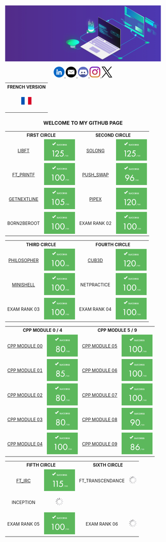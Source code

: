 ![banner](../img/banner.gif)

<div align="center" flex="row">
  <a href="https://www.linkedin.com/in/maxime-gayout-169b581b7/" target="_blank">
	<img src="../img/socialm/linkedin.png" height="35">
  </a>
  <a href="maxime.gayout@free.fr" target="_blank">
	<img src="../img/socialm/mail.png" height="35">
  </a>
  <a href="https://discord.com/users/maximegayout" target="_blank">
	<img src="../img/socialm/discord.png" height="35">
  </a>
  <a href="https://www.instagram.com/maxime.gayout/" target="_blank">
	<img src="../img/socialm/insta.png" height="35">
  </a>
  <a href="https://x.com/MaximeGayout" target="_blank">
	<img src="../img/socialm/X.png" height="35">
  </a>
</div>

<p> </p>

<div align="center">
	<table>
		<tr>
			<th align="center">FRENCH VERSION</th>
		</tr>
		<tr>
			<td><p align="center"><a href="https://github.com/mgayout/mgayout/"><img src="../img/french.png" height="35"></a></p></td>
		</tr>
	</table>
</div>

### <p align="center">WELCOME TO MY GITHUB PAGE</p>

<div align="center">
  <table>
	<tr>
	  <th colspan="2" align="center">FIRST CIRCLE</th>
	  <th colspan="2" align="center">SECOND CIRCLE</th>
	</tr>
	<tr>
	  <td><p align="center"><a href="https://github.com/mgayout/libft">LIBFT</a></p></td>
	  <td><img src="../img/note/125.png" style="width:100px;"></td>
	  <td><p align="center"><a href="https://github.com/mgayout/so_long">SOLONG</a></p></td>
	  <td><img src="../img/note/125.png" style="width:100px;"></td>
	</tr>
	<tr>
	  <td><p align="center"><a href="https://github.com/mgayout/ft_printf">FT_PRINTF</a></p></td>
	  <td><img src="../img/note/100.png" style="width:100px;"></td>
	  <td><p align="center"><a href="https://github.com/mgayout/push_swap">PUSH_SWAP</a></p></td>
	  <td><img src="../img/note/96.png" style="width:100px;"></td>
	</tr>
	<tr>
		<td><p align="center"><a href="https://github.com/mgayout/get_next_line">GETNEXTLINE</a></p></td>
		<td><img src="../img/note/105.png" style="width:100px;"></td>
		<td><p align="center"><a href="https://github.com/mgayout/pipex">PIPEX</a></p></td>
		<td><img src="../img/note/120.png" style="width:100px;"></td>
	</tr>
	<tr>
		<td><p align="center">BORN2BEROOT</p></td>
		<td><img src="../img/note/100.png" style="width:100px;"></td>
		<td><p align="center">EXAM RANK 02</p></td>
		<td><img src="../img/note/100.png" style="width:100px;"></td>
	</tr>
  </table>
</div>

<div align="center">
  <table>
	<tr>
	  <th colspan="2" align="center">THIRD CIRCLE</th>
	  <th colspan="2" align="center">FOURTH CIRCLE</th>
	</tr>
	<tr>
	  <td><p align="center"><a href="https://github.com/mgayout/philosopher">PHILOSOPHER</a></p></td>
	  <td><img src="../img/note/100.png" style="width:100px;"></td>
	  <td><p align="center"><a href="https://github.com/mgayout/cub3D">CUB3D</a></p></td>
	  <td><img src="../img/note/120.png" style="width:100px;"></td>
	</tr>
	<tr>
		<td><p align="center"><a href="https://github.com/mgayout/minishell">MINISHELL</a></p></td>
		<td><img src="../img/note/100.png" style="width:100px;"></td>
		<td><p align="center">NETPRACTICE</p></td>
		<td><img src="../img/note/100.png" style="width:100px;"></td>
	</tr>
	<tr>
		<td><p align="center">EXAM RANK 03</p></td>
		<td><img src="../img/note/100.png" style="width:100px;"></td>
		<td><p align="center">EXAM RANK 04</p></td>
		<td><img src="../img/note/100.png" style="width:100px;"></td>
	</tr>
  </table>
</div>

<div align="center">
  <table>
	<tr>
		<th colspan="2" align="center">CPP MODULE 0 / 4</th>
		<th colspan="2" align="center">CPP MODULE 5 / 9</th>
	</tr>
	<tr>
		<td><p align="center"><a href="https://github.com/mgayout/CPP00">CPP MODULE 00</a></p></td>
		<td><img src="../img/note/80.png" style="width:100px;"></td>
		<td><p align="center"><a href="https://github.com/mgayout/CPP05">CPP MODULE 05</a></p></td>
		<td><img src="../img/note/100.png" style="width:100px;"></td>
	</tr>
	<tr>
		<td><p align="center"><a href="https://github.com/mgayout/CPP01">CPP MODULE 01</a></p></td>
		<td><img src="../img/note/85.png" style="width:100px;"></td>
		<td><p align="center"><a href="https://github.com/mgayout/CPP06">CPP MODULE 06</a></p></td>
		<td><img src="../img/note/100.png" style="width:100px;"></td>
	</tr>
	<tr>
		<td><p align="center"><a href="https://github.com/mgayout/CPP02">CPP MODULE 02</a></p></td>
		<td><img src="../img/note/80.png" style="width:100px;"></td>
		<td><p align="center"><a href="https://github.com/mgayout/CPP07">CPP MODULE 07</a></p></td>
		<td><img src="../img/note/100.png" style="width:100px;"></td>
	</tr>
	<tr>
		<td><p align="center"><a href="https://github.com/mgayout/CPP03">CPP MODULE 03</a></p></td>
		<td><img src="../img/note/80.png" style="width:100px;"></td>
		<td><p align="center"><a href="https://github.com/mgayout/CPP08">CPP MODULE 08</a></p></td>
		<td><img src="../img/note/90.png" style="width:100px;"></td>
	</tr>
	<tr>
		<td><p align="center"><a href="https://github.com/mgayout/CPP04">CPP MODULE 04</a></p></td>
		<td><img src="../img/note/100.png" style="width:100px;"></td>
		<td><p align="center"><a href="https://github.com/mgayout/CPP09">CPP MODULE 09</a></p></td>
		<td><img src="../img/note/86.png" style="width:100px;"></td>
	</tr>
  </table>
</div>

<div align="center">
  <table>
	<tr>
		<th colspan="2" align="center">FIFTH CIRCLE</th>
		<th colspan="2" align="center">SIXTH CIRCLE</th>
	</tr>
	<tr>
		<td><p align="center"><a href="https://github.com/mgayout/ft_irc">FT_IRC</a></p></td>
		<td><img src="../img/note/115.png" style="width:100px;"></td>
		<td><p align="center">FT_TRANSCENDANCE</p></td>
		<td><p align="center"><img src="../img/loading.gif" style="width:25px;"></p></td>
	</tr>
	<tr>
		<td><p align="center">INCEPTION</p></td>
		<td><p align="center"><img src="../img/loading.gif" style="width:25px;"></p></td>
		<td></td>
		<td></td>
	</tr>
	<tr>
		<td><p align="center">EXAM RANK 05</p></td>
		<td><img src="../img/note/100.png" style="width:100px;"></td>
		<td><p align="center">EXAM RANK 06</p></td>
		<td><p align="center"><img src="../img/loading.gif" style="width:25px;"></p></td>
	</tr>
  </table>
</div>
